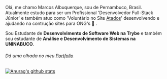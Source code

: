 Olá, me chamo Marcos Albuquerque, sou de Pernambuco, Brasil. Atualmente estudo para ser um Profissional 'Desenvolvedor Full-Stack Júnior' e também atuo como 'Voluntário no Site [Atados](https://www.atados.com.br/)' desenvolvendo e ajudando na contrução sites para ONG's :clap: .

Sou Estudante de **Desenvolvimento de Software Web na Trybe** e também sou estudante de **Análise e Desenvolvimento de Sistemas na UNINABUCO**.

###### Dá uma olhada no meu [Portfolio](https://marcosalbuquerque.github.io/Portfolio/)


[![Anurag's github stats](https://github-readme-stats.vercel.app/api?username=marcosalbuquerque&show_icons=true&theme=onedark&locale=pt-br)](https://github.com/anuraghazra/github-readme-stats)
